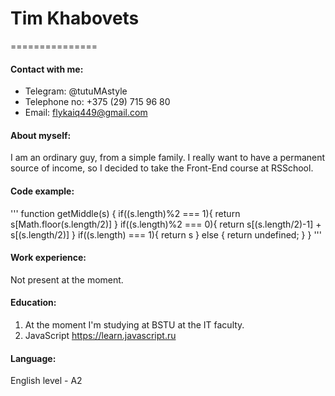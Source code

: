# Tim Khabovets
===============

#### Contact with me:
 * Telegram: @tutuMAstyle
 * Telephone no: +375 (29) 715 96 80
 * Email: flykaiq449@gmail.com

#### About myself:
I am an ordinary guy, from a simple family. 
I really want to have a permanent source of income, 
so I decided to take the Front-End course at RSSchool.

#### Code example:
'''
function getMiddle(s)
{ 
  if((s.length)%2 === 1){
    return s[Math.floor(s.length/2)]
  }
  if((s.length)%2 === 0){
    return s[(s.length/2)-1] + s[(s.length/2)]
  }
  if((s.length) === 1){
    return s
  }
  else {
    return undefined;
  }
}
'''

#### Work experience:
Not present at the moment.

#### Education:
1. At the moment I'm studying at BSTU at the IT faculty.
2. JavaScript https://learn.javascript.ru 

#### Language:
English level - A2